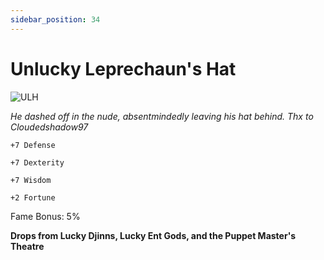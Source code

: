 ```yaml
---
sidebar_position: 34
---
```


# Unlucky Leprechaun's Hat

![ULH](http://i.imgur.com/LOlxVoI.png)

<i>He dashed off in the nude, absentmindedly leaving his hat behind. Thx to Cloudedshadow97</i>

    +7 Defense
    
    +7 Dexterity
    
    +7 Wisdom
    
    +2 Fortune
    
Fame Bonus: 5%

**Drops from Lucky Djinns, Lucky Ent Gods, and the Puppet Master's Theatre**
